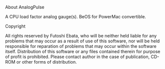 About AnalogPulse

A CPU load factor analog gauge(s).
BeOS for PowerMac convertible.

Copyright

All rights reserved by Futoshi Ebata, who will be neither held liable
 for any problems that may occur as a result of use of this software,
 nor will be held responsible for reparation of problems that may occur
 within the software itself. Distribution of this software or any files
 contained therein for purpose of profit is prohibited.
 Please contact author in the case of publication, CD-ROM or other forms
 of distribution.
